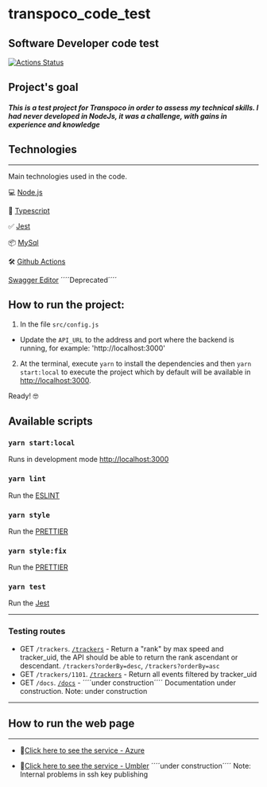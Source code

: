 # transpoco_code_test

## Software Developer code test

[![Actions Status](https://github.com/mariolfvilela/transpoco_code_test/workflows/workflow%20Transpoco%20code%20test/badge.svg)](https://github.com/mariolfvilela/transpoco_code_test/actions)

## Project's goal

##### This is a test project for Transpoco in order to assess my technical skills. I had never developed in NodeJs, it was a challenge, with gains in experience and knowledge

## Technologies

---

Main technologies used in the code.

💻 [Node.js](https://nodejs.org/)

🧰 [Typescript](https://www.typescriptlang.org/)

✅ [Jest](https://jestjs.io/)

📦 [MySql](https://www.npmjs.com/package/mysql2)

🛠 [Github Actions](https://github.com/features/actions)

[Swagger Editor](http://editor.swagger.io/) ´´´´Deprecated´´´´

## How to run the project:

1. In the file `src/config.js`

- Update the `API_URL` to the address and port where the backend is running, for example: 'http://localhost:3000'

2. At the terminal, execute `yarn` to install the dependencies and then `yarn start:local` to execute the project which by default will be available in [http://localhost:3000](http://localhost:3000).

Ready! 🤓

## Available scripts

### `yarn start:local`

Runs in development mode [http://localhost:3000](http://localhost:3000)

### `yarn lint`

Run the [ESLINT](https://eslint.org/) <br />

### `yarn style`

Run the [PRETTIER](https://prettier.io/) <br />

### `yarn style:fix`

Run the [PRETTIER](https://prettier.io/) <br />

### `yarn test`

Run the [Jest](https://jestjs.io/) <br />

---
### Testing routes

- GET `/trackers`. [`/trackers`](http://localhost:3000/trackers) - Return a "rank" by max speed and tracker_uid, the API should be able to return the rank ascendant or descendant. `/trackers?orderBy=desc`, `/trackers?orderBy=asc`
- GET `/trackers/1101`. [`/trackers`](http://localhost:3000/trackers/1101) - Return all events filtered by tracker_uid
- GET `/docs`. [`/docs`](http://localhost:3000/docs) - ´´´´under construction´´´´ Documentation under construction. Note: under construction

---

## How to run the web page

---

- 🔗[Click here to see the service - Azure](https://transpoco.azurewebsites.net/trackers)

- 🔗[Click here to see the service - Umbler](http://transpoco-code-test-com.umbler.net/) ´´´´under construction´´´´ Note: Internal problems in ssh key publishing
